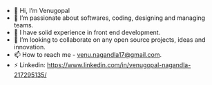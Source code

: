- 👋 Hi, I’m Venugopal
- 👀 I’m passionate about softwares, coding, designing and managing teams.
- 🌱 I have solid experience in front end development.
- 💞️ I’m looking to collaborate on any open source projects, ideas and innovation.
- 📫 How to reach me - venu.nagandla17@gmail.com.
- ⚡ Linkedin: https://www.linkedin.com/in/venugopal-nagandla-217295135/
